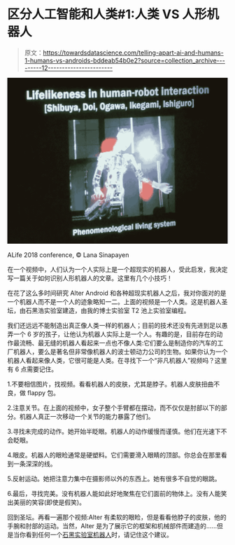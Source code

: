 # 区分人工智能和人类#1:人类 VS 人形机器人

> 原文：<https://towardsdatascience.com/telling-apart-ai-and-humans-1-humans-vs-androids-bddeab54b0e2?source=collection_archive---------12----------------------->

![](img/1bb8461e713add9964de0cb9667b8d91.png)

ALife 2018 conference, © Lana Sinapayen

在一个视频中，人们认为一个人实际上是一个超现实的机器人，受此启发，我决定写一篇关于如何识别人形机器人的文章。这里有几个小技巧！

在花了这么多时间研究 Alter Android 和各种超现实机器人之后，我对你面对的是一个机器人而不是一个人的迹象略知一二。上面的视频是一个人类。这是机器人圣坛，由石黑浩实验室建造，由我的博士实验室 T2 池上实验室编程。

我们还远远不能制造出真正像人类一样的机器人；目前的技术还没有先进到足以愚弄一个 6 岁的孩子，让他认为机器人实际上是一个人。有趣的是，目前存在的动作最流畅、最无缝的机器人看起来一点也不像人类:它们要么是制造你的汽车的工厂机器人，要么是著名但非常像机器人的波士顿动力公司的生物。如果你认为一个机器人看起来像人类，它很可能是人类。在寻找下一个“非凡机器人”视频吗？这里有 6 点需要记住。

1.不要相信图片，找视频。看看机器人的皮肤，尤其是脖子。机器人皮肤扭曲不良，做 flappy 包。

2.注意关节。在上面的视频中，女子整个手臂都在摆动，而不仅仅是肘部以下的部分。机器人真正一次移动一个关节的能力暴露了他们。

3.寻找未完成的动作。她开始半眨眼。机器人的动作缓慢而谨慎。他们在光速下不会眨眼。

4.眼皮。机器人的眼睑通常是硬塑料。它们需要滑入眼睛的顶部。你总会在那里看到一条深深的线。

5.反射运动。她把注意力集中在摄影师以外的东西上。她有很多不自觉的眼跳。

6.最后，寻找完美。没有机器人能如此好地聚焦在它们面前的物体上。没有人能笑出美丽的笑容(即使是假笑)。

回到圣坛。再看一遍那个视频:Alter 有柔软的眼睑，但是看看他脖子的皮肤，他的手腕和肘部的运动。当然，Alter 是为了展示它的框架和机械部件而建造的……但是当你看到任何一个[石黑实验室机器人](http://www.geminoid.jp/en/index.html)时，请记住这个建议。
